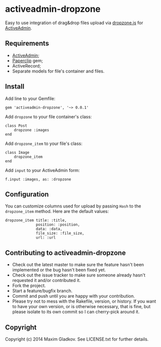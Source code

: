 # activeadmin-dropzone

Easy to use integration of drag&drop files upload via [dropzone.js](http://www.dropzonejs.com) for [ActiveAdmin](http://www.activeadmin.info).

## Requirements

* [ActiveAdmin](http://www.activeadmin.info);
* [Paperclip](https://github.com/thoughtbot/paperclip) gem;
* ActiveRecord;
* Separate models for file's container and files.

## Install

Add line to your Gemfile:

    gem 'activeadmin-dropzone', '~> 0.0.1'

Add `dropzone` to your file container's class: 

    class Post
        dropzone :images
    end

Add `dropzone_item` to your file's class:

    class Image
        dropzone_item
    end

Add `input` to your ActiveAdmin form:

    f.input :images, as: :dropzone
 
## Configuration

You can customize columns used for upload by passing `Hash` to the `dropzone_item` method. Here are the default values:

    dropzone_item title: :title, 
                  position: :position, 
                  data: :data, 
                  file_size: :file_size, 
                  url: :url

## Contributing to activeadmin-dropzone
 
* Check out the latest master to make sure the feature hasn't been implemented or the bug hasn't been fixed yet.
* Check out the issue tracker to make sure someone already hasn't requested it and/or contributed it.
* Fork the project.
* Start a feature/bugfix branch.
* Commit and push until you are happy with your contribution.
* Please try not to mess with the Rakefile, version, or history. If you want to have your own version, or is otherwise necessary, that is fine, but please isolate to its own commit so I can cherry-pick around it.

## Copyright

Copyright (c) 2014 Maxim Gladkov. See LICENSE.txt for
further details.